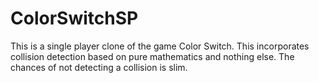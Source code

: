 # ColorSwitchSP
This is a single player clone of the game Color Switch.
This incorporates collision detection based on pure mathematics and nothing else.
The chances of not detecting a collision is slim.
